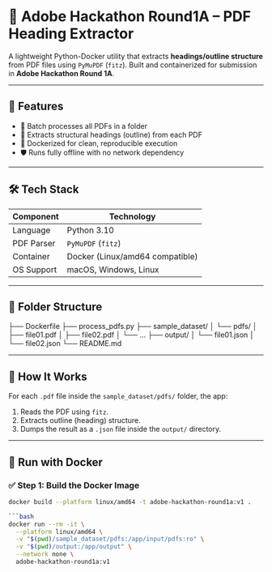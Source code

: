 # 📄 Adobe Hackathon Round1A – PDF Heading Extractor

A lightweight Python-Docker utility that extracts **headings/outline structure** from PDF files using `PyMuPDF` (`fitz`). Built and containerized for submission in **Adobe Hackathon Round 1A**.

---

## 🚀 Features

- 📂 Batch processes all PDFs in a folder
- 🧠 Extracts structural headings (outline) from each PDF
- 🐳 Dockerized for clean, reproducible execution
- 🛡️ Runs fully offline with no network dependency

---

## 🛠️ Tech Stack

| Component     | Technology       |
|---------------|------------------|
| Language      | Python 3.10       |
| PDF Parser    | `PyMuPDF` (`fitz`) |
| Container     | Docker (Linux/amd64 compatible) |
| OS Support    | macOS, Windows, Linux |

---

## 📁 Folder Structure

├── Dockerfile
├── process_pdfs.py
├── sample_dataset/
│ └── pdfs/
│ ├── file01.pdf
│ ├── file02.pdf
│ └── ...
├── output/
│ └── file01.json
│ └── file02.json
└── README.md


---

## 🧪 How It Works

For each `.pdf` file inside the `sample_dataset/pdfs/` folder, the app:
1. Reads the PDF using `fitz`.
2. Extracts outline (heading) structure.
3. Dumps the result as a `.json` file inside the `output/` directory.

---

## 🐳 Run with Docker

### ✅ Step 1: Build the Docker Image

```bash
docker build --platform linux/amd64 -t adobe-hackathon-round1a:v1 .

```bash
docker run --rm -it \
  --platform linux/amd64 \
  -v "$(pwd)/sample_dataset/pdfs:/app/input/pdfs:ro" \
  -v "$(pwd)/output:/app/output" \
  --network none \
  adobe-hackathon-round1a:v1

  
